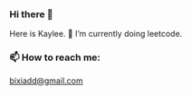 ### Hi there 👋

Here is Kaylee. 🔭 I’m currently doing leetcode.

<!--
### 🖥 Personal Website:
[kayleedeng.com](https://kayleedeng.com)
-->

### 📫 How to reach me:
[bixiadd@gmail.com](mailto:bixiadd@gmail.com)
  
  
<!--
**bikaylee/bikaylee** is a ✨ _special_ ✨ repository because its `README.md` (this file) appears on your GitHub profile.

Here are some ideas to get you started:

- 🔭 I’m currently working on ...
- 🌱 I’m currently learning ...
- 👯 I’m looking to collaborate on ...
- 🤔 I’m looking for help with ...
- 💬 Ask me about ...
- 📫 How to reach me: ...
- 😄 Pronouns: ...
- ⚡ Fun fact: ...
-->
